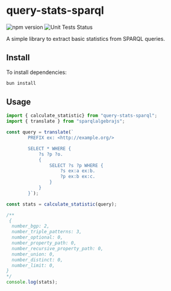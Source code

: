# query-stats-sparql

![npm version](https://img.shields.io/npm/v/query-stats-sparql)
![Unit Tests Status](https://img.shields.io/github/actions/workflow/status/constraintAutomaton/query-stats-sparql.js/ci.yml?label=unit+test
)

A simple library to extract basic statistics from SPARQL queries.

## Install
To install dependencies:

```bash
bun install
```
## Usage

```ts
import { calculate_statistic} from "query-stats-sparql";
import { translate } from "sparqlalgebrajs";

const query = translate(`
        PREFIX ex: <http://example.org/>

        SELECT * WHERE {
            ?s ?p ?o.
            {
                SELECT ?s ?p WHERE {
                    ?s ex:a ex:b.
                    ?p ex:b ex:c.
                }
            }
        }`);

const stats = calculate_statistic(query);

/**
 {
  number_bgp: 2,
  number_triple_patterns: 3,
  number_optional: 0,
  number_property_path: 0,
  number_recursive_property_path: 0,
  number_union: 0,
  number_distinct: 0,
  number_limit: 0,
}
*/ 
console.log(stats);

```
